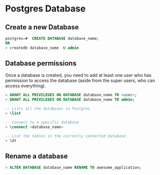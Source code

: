 # Postgres Database

## Create a new Database

```sql
postgres=#  CREATE DATABASE database_name;
OR
> createdb database_name -U admin
```

## Database permissions

Once a database is created, you need to add at least one user who has permission to access the database (aside from the super users, who can access everything).

```sql
> GRANT ALL PRIVILEGES ON DATABASE database_name TO <user>;
> GRANT ALL PRIVILEGES ON DATABASE database_name TO admin;

-- Lists all the databases in Postgres
> \list

-- Connect to a specific database
> \connect <database_name>

-- List the tables in the currently connected database
> \dt
```

## Rename a database

```sql
> ALTER DATABASE database_name RENAME TO awesome_application;
```
